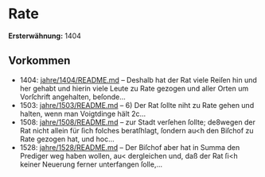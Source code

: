 # Rate

**Ersterwähnung:** 1404

## Vorkommen
- 1404: [jahre/1404/README.md](../jahre/1404/README.md) – Deshalb hat der Rat viele Reiſen hin und her
gehabt und hierin viele Leute zu Rate gezogen und aller
Orten um Vorſchrift angehalten, beſonde...
- 1503: [jahre/1503/README.md](../jahre/1503/README.md) – 6) Der Rat ſollte niht zu Rate gehen und halten,
wenn man Voigtdinge hält 2c...
- 1508: [jahre/1508/README.md](../jahre/1508/README.md) – zur Stadt
verſehen ſollte; de8wegen der Rat nicht allein für ſich
folches beratſhlagt, ſondern au<h den Biſchof zu Rate
gezogen hat, und hoc...
- 1528: [jahre/1528/README.md](../jahre/1528/README.md) – Der Biſchof aber hat in
Summa den Prediger weg haben wollen, au< dergleichen
und, daß der Rat ſi<h keiner Neuerung ferner unterfangen
ſolle,...
